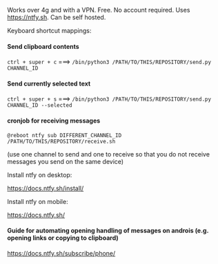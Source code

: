 Works over 4g and with a VPN. Free. No account required. Uses https://ntfy.sh. Can be self hosted.

Keyboard shortcut mappings:

#### Send clipboard contents
`ctrl + super + c` ===> `/bin/python3 /PATH/TO/THIS/REPOSITORY/send.py CHANNEL_ID`

#### Send currently selected text
`ctrl + super + s` ===> `/bin/python3 /PATH/TO/THIS/REPOSITORY/send.py CHANNEL_ID --selected`

#### cronjob for receiving messages
`@reboot ntfy sub DIFFERENT_CHANNEL_ID /PATH/TO/THIS/REPOSITORY/receive.sh`

(use one channel to send and one to receive so that you do not receive messages you send on the same device)


Install ntfy on desktop:

https://docs.ntfy.sh/install/

Install ntfy on mobile:

https://docs.ntfy.sh/


#### Guide for automating opening handling of messages on androis (e.g. opening links or copying to clipboard)
https://docs.ntfy.sh/subscribe/phone/